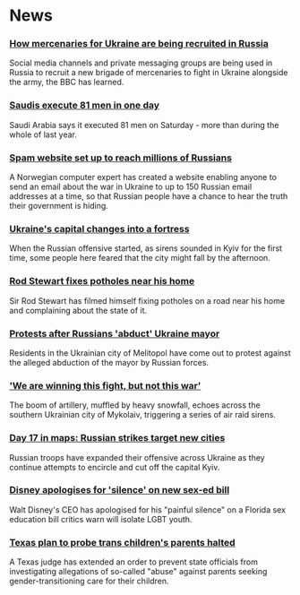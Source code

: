 # News
### [How mercenaries for Ukraine are being recruited in Russia](https://www.bbc.com/news/world-europe-60711211)
Social media channels and private messaging groups are being used in Russia to recruit a new brigade of mercenaries to fight in Ukraine alongside the army, the BBC has learned. 
### [Saudis execute 81 men in one day](https://www.bbc.com/news/world-middle-east-60722057)
Saudi Arabia says it executed 81 men on Saturday - more than during the whole of last year.
### [Spam website set up to reach millions of Russians](https://www.bbc.com/news/technology-60697261)
A Norwegian computer expert has created a website enabling anyone to send an email about the war in Ukraine to up to 150 Russian email addresses at a time, so that Russian people have a chance to hear the truth their government is hiding.
### [Ukraine's capital changes into a fortress](https://www.bbc.com/news/world-europe-60714515)
When the Russian offensive started, as sirens sounded in Kyiv for the first time, some people here feared that the city might fall by the afternoon. 
### [Rod Stewart fixes potholes near his home](https://www.bbc.com/news/uk-england-essex-60722727)
Sir Rod Stewart has filmed himself fixing potholes on a road near his home and complaining about the state of it.
### [Protests after Russians 'abduct' Ukraine mayor](https://www.bbc.com/news/world-europe-60719123)
Residents in the Ukrainian city of Melitopol have come out to protest against the alleged abduction of the mayor by Russian forces.
### ['We are winning this fight, but not this war'](https://www.bbc.com/news/world-europe-60711659)
The boom of artillery, muffled by heavy snowfall, echoes across the southern Ukrainian city of Mykolaiv, triggering a series of air raid sirens. 
### [Day 17 in maps: Russian strikes target new cities](https://www.bbc.com/news/world-europe-60506682)
Russian troops have expanded their offensive across Ukraine as they continue attempts to encircle and cut off the capital Kyiv.
### [Disney apologises for 'silence' on new sex-ed bill](https://www.bbc.com/news/world-us-canada-60714063)
Walt Disney's CEO has apologised for his "painful silence" on a Florida sex education bill critics warn will isolate LGBT youth.
### [Texas plan to probe trans children's parents halted](https://www.bbc.com/news/world-us-canada-60710227)
A Texas judge has extended an order to prevent state officials from investigating allegations of so-called "abuse" against parents seeking gender-transitioning care for their children.

